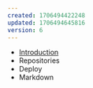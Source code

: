 ```yaml
---
created: 1706494422248
updated: 1706494645816
version: 6
---
```


- [Introduction](docs/2024-01-29-10-13-52-vm43.md)
- <span id="2024-01-29-10-15-16-6vfj">Repositories</span>
- <span id="2024-01-29-10-17-22-71yz">Deploy</span>
- <span id="2024-01-29-10-16-01-y7wx">Markdown</span>
